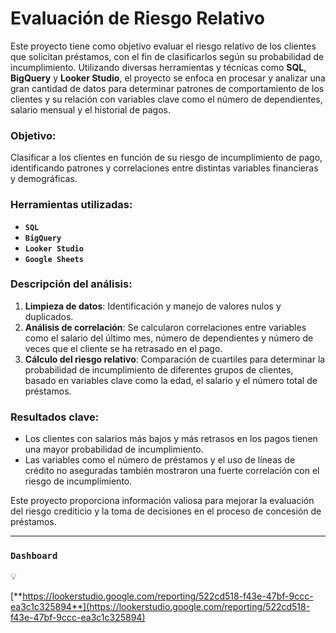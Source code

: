 # Evaluación de Riesgo Relativo

Este proyecto tiene como objetivo evaluar el riesgo relativo de los clientes que solicitan préstamos, con el fin de clasificarlos según su probabilidad de incumplimiento. Utilizando diversas herramientas y técnicas como **SQL**, **BigQuery** y **Looker Studio**, el proyecto se enfoca en procesar y analizar una gran cantidad de datos para determinar patrones de comportamiento de los clientes y su relación con variables clave como el número de dependientes, salario mensual y el historial de pagos.

### Objetivo:

Clasificar a los clientes en función de su riesgo de incumplimiento de pago, identificando patrones y correlaciones entre distintas variables financieras y demográficas.

### Herramientas utilizadas:

- **`SQL`**
- **`BigQuery`**
- **`Looker Studio`**
- **`Google Sheets`**

### Descripción del análisis:

1. **Limpieza de datos**: Identificación y manejo de valores nulos y duplicados.
2. **Análisis de correlación**: Se calcularon correlaciones entre variables como el salario del último mes, número de dependientes y número de veces que el cliente se ha retrasado en el pago.
3. **Cálculo del riesgo relativo**: Comparación de cuartiles para determinar la probabilidad de incumplimiento de diferentes grupos de clientes, basado en variables clave como la edad, el salario y el número total de préstamos.

### Resultados clave:

- Los clientes con salarios más bajos y más retrasos en los pagos tienen una mayor probabilidad de incumplimiento.
- Las variables como el número de préstamos y el uso de líneas de crédito no aseguradas también mostraron una fuerte correlación con el riesgo de incumplimiento.

Este proyecto proporciona información valiosa para mejorar la evaluación del riesgo crediticio y la toma de decisiones en el proceso de concesión de préstamos.

---
 ### **`Dashboard`**

<aside>
💡
  
[**https://lookerstudio.google.com/reporting/522cd518-f43e-47bf-9ccc-ea3c1c325894**](https://lookerstudio.google.com/reporting/522cd518-f43e-47bf-9ccc-ea3c1c325894)

</aside>
